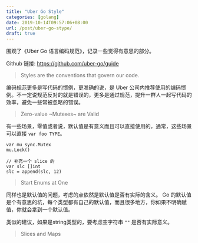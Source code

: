 ```yaml
---
title: "Uber Go Style"
categories: [golang]
date: 2019-10-14T09:57:06+08:00
url: /post/uber-go-stype/
draft: true
---
```


围观了《Uber Go 语言编码规范》，记录一些觉得有意思的部分。

Github 链接: https://github.com/uber-go/guide

<!--more-->

> Styles are the conventions that govern our code.

编码规范更多是写代码的惯例，更准确的说，是 Uber 公司内推荐使用的编码惯例。不一定说规范反对的就是错误的，更多是通过规范，提升一群人一起写代码的效率，避免一些常被忽略的错误。

> Zero-value ~Mutexes~ are Valid

有一些场景，零值或者说，默认值是有意义而且可以直接使用的，通常，这些场景可以直接 `var foo TYPE`。

```
var mu sync.Mutex
mu.Lock()

// 补充一个 slice 的
var slc []int
slc = append(slc, 12)
```
> Start Enums at One

同样也是默认值的问题，考虑的点依然是默认值是否有实际的含义。
Go 的默认值是个有意思的坑，每个类型都有自己的默认值，而且很多地方，你如果不明确赋值，你就会拿到一个默认值。

类似的建议，如果是string类型的，要考虑空字符串 `""` 是否有实际意义。

> Slices and Maps



